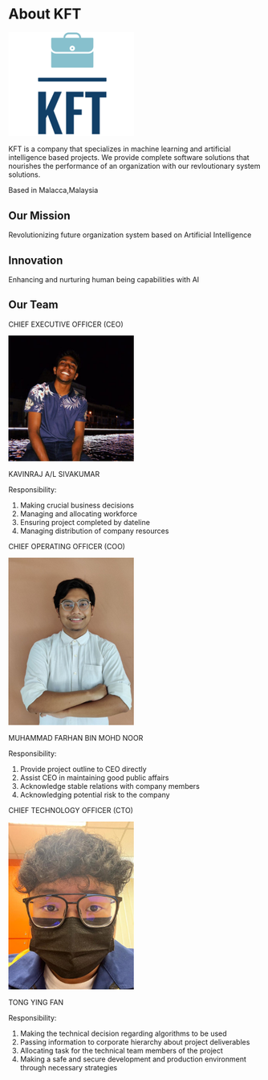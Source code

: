 # About KFT

<img src="asset/kft-logo1.png" width="250" height="auto" />


KFT is a company that specializes in machine learning and artificial intelligence based projects. We provide complete software solutions that nourishes the performance of an organization with our revloutionary system solutions.

Based in Malacca,Malaysia


## Our Mission

Revolutionizing future organization system based on Artificial Intelligence

## Innovation

Enhancing and nurturing human being capabilities with AI

## Our Team

CHIEF EXECUTIVE OFFICER (CEO)

<img src="asset/kavin.png" width="250" height="auto" />

KAVINRAJ A/L SIVAKUMAR

Responsibility:
1. Making crucial business decisions
2. Managing and allocating workforce
3. Ensuring project completed by dateline
4. Managing distribution of company resources



CHIEF OPERATING OFFICER (COO)

<img src="asset/farhan.jpeg" width="250" height="auto" />

MUHAMMAD FARHAN BIN MOHD NOOR

Responsibility:
1. Provide project outline to CEO directly
2. Assist CEO in maintaining good public affairs
3. Acknowledge stable relations with company members
4. Acknowledging potential risk to the company



CHIEF TECHNOLOGY OFFICER (CTO)

<img src="asset/tongpic.jpeg" width="250" height="auto" />

TONG YING FAN

Responsibility:
1. Making the technical decision regarding algorithms to be used
2. Passing information to corporate hierarchy about project deliverables
3. Allocating task for the technical team members of the project
4. Making a safe and secure development and production environment through necessary strategies



